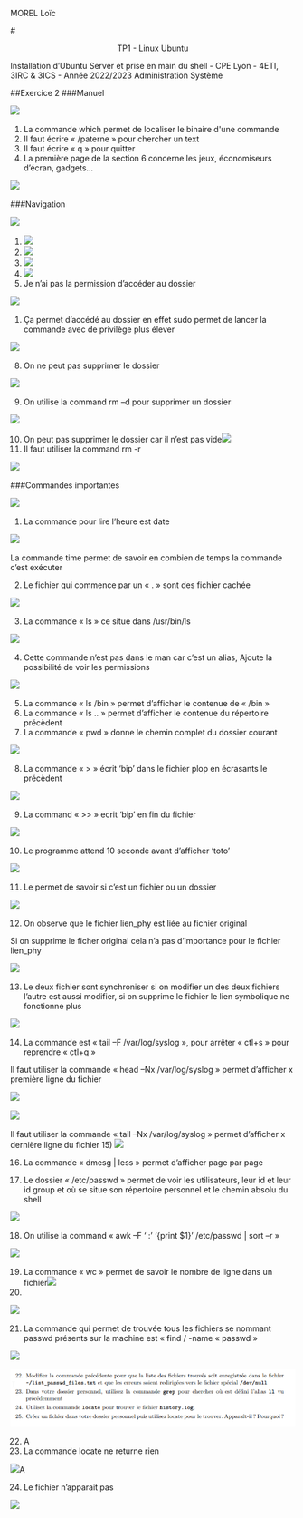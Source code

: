 ﻿MOREL Loïc

#<p style="text-align: center;"> TP1 - Linux Ubuntu</p>
Installation d’Ubuntu Server et prise en main du shell - CPE Lyon - 4ETI, 3IRC & 3ICS - Année 2022/2023 Administration Système

##Exercice 2
###Manuel

![](./image/Aspose.Words.e3d5cc18-ac28-4f0b-b9c8-be250add7ed4.001.png)

1) La commande which permet de localiser le binaire d'une commande
1) Il faut écrire « /paterne » pour chercher un text
1) Il faut écrire « q » pour quitter
1) La première page de la section 6 concerne les jeux, économiseurs d’écran, gadgets...

![](./image/Aspose.Words.e3d5cc18-ac28-4f0b-b9c8-be250add7ed4.002.png)

###Navigation








![](./image/Aspose.Words.e3d5cc18-ac28-4f0b-b9c8-be250add7ed4.003.png)

1) ![](./image/Aspose.Words.e3d5cc18-ac28-4f0b-b9c8-be250add7ed4.004.png)
1) ![](./image/Aspose.Words.e3d5cc18-ac28-4f0b-b9c8-be250add7ed4.005.png)
1) ![](./image/Aspose.Words.e3d5cc18-ac28-4f0b-b9c8-be250add7ed4.006.png)
1) ![](./image/Aspose.Words.e3d5cc18-ac28-4f0b-b9c8-be250add7ed4.007.png)
1) Je n’ai pas la permission d’accéder au dossier

![](./image/Aspose.Words.e3d5cc18-ac28-4f0b-b9c8-be250add7ed4.008.png)

1) Ça permet d’accédé au dossier en effet sudo permet de lancer la commande avec de privilège plus élever

![](./image/Aspose.Words.e3d5cc18-ac28-4f0b-b9c8-be250add7ed4.009.png)

8) On ne peut pas supprimer le dossier 

![](./image/Aspose.Words.e3d5cc18-ac28-4f0b-b9c8-be250add7ed4.010.png)


9) On utilise la command rm –d pour supprimer un dossier

![](./image/Aspose.Words.e3d5cc18-ac28-4f0b-b9c8-be250add7ed4.011.png)

10) On peut pas supprimer le dossier car il n’est pas vide![](./image/Aspose.Words.e3d5cc18-ac28-4f0b-b9c8-be250add7ed4.012.png)
11) Il faut utiliser la command rm -r

![](./image/Aspose.Words.e3d5cc18-ac28-4f0b-b9c8-be250add7ed4.013.png)

###Commandes importantes

![](./image/Aspose.Words.e3d5cc18-ac28-4f0b-b9c8-be250add7ed4.014.png)

1) La commande pour lire l’heure est date

![](./image/Aspose.Words.e3d5cc18-ac28-4f0b-b9c8-be250add7ed4.015.png)

La commande time permet de savoir en combien de temps la commande c’est exécuter

2) Le fichier qui commence par un « . » sont des fichier cachée

![](./image/Aspose.Words.e3d5cc18-ac28-4f0b-b9c8-be250add7ed4.016.png)

3) La commande « ls » ce situe dans /usr/bin/ls

![](./image/Aspose.Words.e3d5cc18-ac28-4f0b-b9c8-be250add7ed4.017.png)







4) Cette commande n’est pas dans le man car c’est un alias, Ajoute la possibilité de voir les permissions

![](./image/Aspose.Words.e3d5cc18-ac28-4f0b-b9c8-be250add7ed4.018.png)

5) La commande « ls /bin » permet d’afficher le contenue de « /bin »
6) La commande « ls .. » permet d’afficher le contenue du répertoire précèdent
7) La commande « pwd » donne le chemin complet du dossier courant

![](./image/Aspose.Words.e3d5cc18-ac28-4f0b-b9c8-be250add7ed4.019.png)

8) La commande « > » écrit ‘bip’ dans le fichier plop en écrasants le précèdent

![](./image/Aspose.Words.e3d5cc18-ac28-4f0b-b9c8-be250add7ed4.020.png)

9) La command « >> » ecrit ‘bip’ en fin du fichier

![](./image/Aspose.Words.e3d5cc18-ac28-4f0b-b9c8-be250add7ed4.021.png)

10) Le programme attend 10 seconde avant d’afficher ‘toto’

![](./image/Aspose.Words.e3d5cc18-ac28-4f0b-b9c8-be250add7ed4.022.png)

11) Le permet de savoir si c’est un fichier ou un dossier

![](./image/Aspose.Words.e3d5cc18-ac28-4f0b-b9c8-be250add7ed4.023.png)

12) On observe que le fichier lien\_phy est liée au fichier original

Si on supprime le ficher original cela n’a pas d’importance pour le fichier lien\_phy

![](./image/Aspose.Words.e3d5cc18-ac28-4f0b-b9c8-be250add7ed4.024.png)









13) Le deux fichier sont synchroniser si on modifier un des deux fichiers l’autre est aussi modifier, si on supprime le fichier le lien symbolique ne fonctionne plus

![](./image/Aspose.Words.e3d5cc18-ac28-4f0b-b9c8-be250add7ed4.025.png)

14) La commande est « tail –F /var/log/syslog », pour arrêter « ctl+s » pour reprendre « ctl+q »

Il faut utiliser la commande « head –Nx /var/log/syslog » permet d’afficher x première ligne du fichier

![](./image/Aspose.Words.e3d5cc18-ac28-4f0b-b9c8-be250add7ed4.026.png)

![](./image/Aspose.Words.e3d5cc18-ac28-4f0b-b9c8-be250add7ed4.027.png)

Il faut utiliser la commande « tail –Nx /var/log/syslog » permet d’afficher x dernière ligne du fichier
15) 
![](./image/Aspose.Words.e3d5cc18-ac28-4f0b-b9c8-be250add7ed4.028.png)

16) La commande « dmesg | less » permet d’afficher page par page













17) Le dossier « /etc/passwd » permet de voir les utilisateurs, leur id et leur id group et où se situe son répertoire personnel et le chemin absolu du shell

![](./image/Aspose.Words.e3d5cc18-ac28-4f0b-b9c8-be250add7ed4.029.png)





















18) On utilise la command « awk –F ‘ :’ ‘{print $1}’ /etc/passwd | sort –r » 

![](./image/Aspose.Words.e3d5cc18-ac28-4f0b-b9c8-be250add7ed4.030.png)

19) La commande « wc » permet de savoir le nombre de ligne dans un fichier![](./image/Aspose.Words.e3d5cc18-ac28-4f0b-b9c8-be250add7ed4.031.png)
20) 
![](./image/Aspose.Words.e3d5cc18-ac28-4f0b-b9c8-be250add7ed4.032.png)













21) La commande qui permet de trouvée tous les fichiers se nommant passwd présents sur la machine est « find / -name « passwd »

![](./image/Aspose.Words.e3d5cc18-ac28-4f0b-b9c8-be250add7ed4.033.png)

![](./image/Aspose.Words.e3d5cc18-ac28-4f0b-b9c8-be250add7ed4.050.png)

22) A
23) La commande locate ne returne rien

![](./image/Aspose.Words.e3d5cc18-ac28-4f0b-b9c8-be250add7ed4.034.png)A

24) Le fichier n’apparait pas

![](./image/Aspose.Words.e3d5cc18-ac28-4f0b-b9c8-be250add7ed4.035.png)

